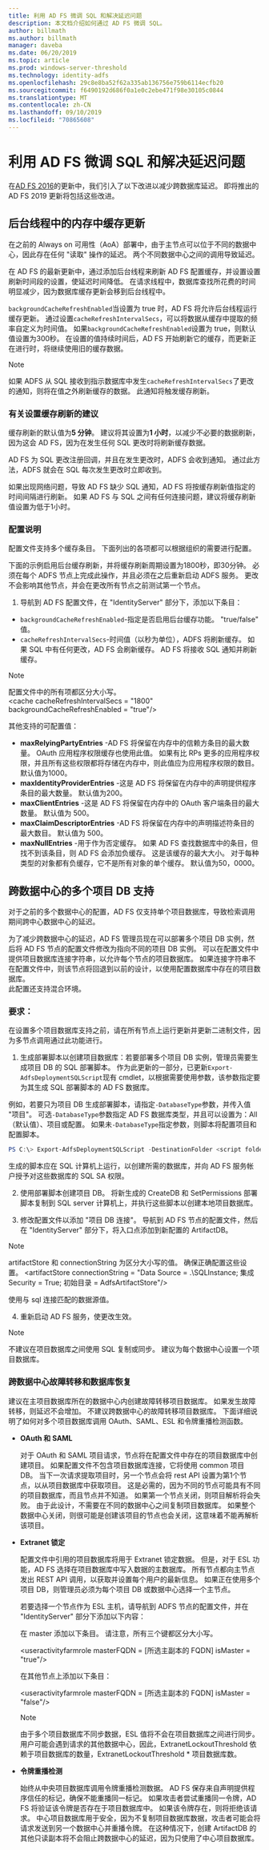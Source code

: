 ```yaml
---
title: 利用 AD FS 微调 SQL 和解决延迟问题
description: 本文档介绍如何通过 AD FS 微调 SQL。
author: billmath
ms.author: billmath
manager: daveba
ms.date: 06/20/2019
ms.topic: article
ms.prod: windows-server-threshold
ms.technology: identity-adfs
ms.openlocfilehash: 29c8e8ba52f62a335ab136756e759b6114ecfb20
ms.sourcegitcommit: f6490192d686f0a1e0c2ebe471f98e30105c0844
ms.translationtype: MT
ms.contentlocale: zh-CN
ms.lasthandoff: 09/10/2019
ms.locfileid: "70865608"
---
```

# <a name="fine-tuning-sql-and-addressing-latency-issues-with-ad-fs"></a>利用 AD FS 微调 SQL 和解决延迟问题
在[AD FS 2016](https://support.microsoft.com/help/4503294/windows-10-update-kb4503294)的更新中，我们引入了以下改进以减少跨数据库延迟。 即将推出的 AD FS 2019 更新将包括这些改进。

## <a name="in-memory-cache-update-in-background-thread"></a>后台线程中的内存中缓存更新 
在之前的 Always on 可用性（AoA）部署中，由于主节点可以位于不同的数据中心，因此存在任何 "读取" 操作的延迟。 两个不同数据中心之间的调用导致延迟。  

在 AD FS 的最新更新中，通过添加后台线程来刷新 AD FS 配置缓存，并设置设置刷新时间段的设置，使延迟时间降低。 在请求线程中，数据库查找所花费的时间明显减少，因为数据库缓存更新会移到后台线程中。  

`backgroundCacheRefreshEnabled`当设置为 true 时，AD FS 将允许后台线程运行缓存更新。 通过设置`cacheRefreshIntervalSecs`，可以将数据从缓存中提取的频率自定义为时间值。 如果`backgroundCacheRefreshEnabled`设置为 true，则默认值设置为300秒。 在设置的值持续时间后，AD FS 开始刷新它的缓存，而更新正在进行时，将继续使用旧的缓存数据。  

>[!NOTE]
> 如果 ADFS 从 SQL 接收到指示数据库中发生`cacheRefreshIntervalSecs`了更改的通知，则将在值之外刷新缓存的数据。 此通知将触发缓存刷新。 

### <a name="recommendations-for-setting-the-cache-refresh"></a>有关设置缓存刷新的建议 
缓存刷新的默认值为**5 分钟**。 建议将其设置为**1 小时**，以减少不必要的数据刷新，因为这会 AD FS，因为在发生任何 SQL 更改时将刷新缓存数据。  

AD FS 为 SQL 更改注册回调，并且在发生更改时，ADFS 会收到通知。 通过此方法，ADFS 就会在 SQL 每次发生更改时立即收到。 

如果出现网络问题，导致 AD FS 缺少 SQL 通知，AD FS 将按缓存刷新值指定的时间间隔进行刷新。 如果 AD FS 与 SQL 之间有任何连接问题，建议将缓存刷新值设置为低于1小时。  

### <a name="configuration-instructions"></a>配置说明 
配置文件支持多个缓存条目。 下面列出的各项都可以根据组织的需要进行配置。 

下面的示例启用后台缓存刷新，并将缓存刷新周期设置为1800秒，即30分钟。 必须在每个 ADFS 节点上完成此操作，并且必须在之后重新启动 ADFS 服务。 更改不会影响其他节点，并会在更改所有节点之前测试第一个节点。 

  1. 导航到 AD FS 配置文件，在 "IdentityServer" 部分下，添加以下条目：  
  
  - `backgroundCacheRefreshEnabled`-指定是否启用后台缓存功能。 "true/false" 值。
  - `cacheRefreshIntervalSecs`-时间值（以秒为单位），ADFS 将刷新缓存。 如果 SQL 中有任何更改，AD FS 会刷新缓存。 AD FS 将接收 SQL 通知并刷新缓存。  
 
 >[!NOTE]
 > 配置文件中的所有项都区分大小写。  
 &lt;cache cacheRefreshIntervalSecs = "1800" backgroundCacheRefreshEnabled = "true"/&gt; 
 
其他支持的可配置值： 

   - **maxRelyingPartyEntries** -AD FS 将保留在内存中的信赖方条目的最大数量。 OAuth 应用程序权限缓存也使用此值。 如果有比 RPs 更多的应用程序权限，并且所有这些权限都将存储在内存中，则此值应为应用程序权限的数目。 默认值为1000。
   - **maxIdentityProviderEntries** -这是 AD FS 将保留在内存中的声明提供程序条目的最大数量。 默认值为200。 
   - **maxClientEntries** -这是 AD FS 将保留在内存中的 OAuth 客户端条目的最大数量。 默认值为 500。 
   - **maxClaimDescriptorEntries** -AD FS 将保留在内存中的声明描述符条目的最大数目。 默认值为 500。 
   - **maxNullEntries** -用于作为否定缓存。 如果 AD FS 查找数据库中的条目，但找不到该条目，则 AD FS 会添加负缓存。 这是该缓存的最大大小。 对于每种类型的对象都有负缓存，它不是所有对象的单个缓存。 默认值为50，0000。 

## <a name="multiple-artifact-db-support-across-datacenters"></a>跨数据中心的多个项目 DB 支持 
对于之前的多个数据中心的配置，AD FS 仅支持单个项目数据库，导致检索调用期间跨中心数据中心的延迟。  

为了减少跨数据中心的延迟，AD FS 管理员现在可以部署多个项目 DB 实例，然后将 AD FS 节点的配置文件修改为指向不同的项目 DB 实例。 可以在配置文件中提供项目数据库连接字符串，以允许每个节点的项目数据库。 如果连接字符串不在配置文件中，则该节点将回退到以前的设计，以使用配置数据库中存在的项目数据库。  
此配置还支持混合环境。  

### <a name="requirements"></a>要求： 
在设置多个项目数据库支持之前，请在所有节点上运行更新并更新二进制文件，因为多节点调用通过此功能进行。 
  1. 生成部署脚本以创建项目数据库：若要部署多个项目 DB 实例，管理员需要生成项目 DB 的 SQL 部署脚本。 作为此更新的一部分，已更新`Export-AdfsDeploymentSQLScript`现有 cmdlet，以根据需要使用参数，该参数指定要为其生成 SQL 部署脚本的 AD FS 数据库。 
 
 例如，若要只为项目 DB 生成部署脚本，请指定`-DatabaseType`参数，并传入值 "项目"。 可选`-DatabaseType`参数指定 AD FS 数据库类型，并且可以设置为：All （默认值）、项目或配置。 如果未`-DatabaseType`指定参数，则脚本将配置项目和配置脚本。  

   ```PowerShell
   PS C:\> Export-AdfsDeploymentSQLScript -DestinationFolder <script folder where scripts will be created> -ServiceAccountName <domain\serviceaccount> -DatabaseType "Artifact" 
   ```
生成的脚本应在 SQL 计算机上运行，以创建所需的数据库，并向 AD FS 服务帐户授予对这些数据库的 SQL SA 权限。

 2. 使用部署脚本创建项目 DB。 将新生成的 CreateDB 和 SetPermissions 部署脚本复制到 SQL server 计算机上，并执行这些脚本以创建本地项目数据库。 
 
 3. 修改配置文件以添加 "项目 DB 连接"。 
 导航到 AD FS 节点的配置文件，然后在 "IdentityServer" 部分下，将入口点添加到新配置的 ArtifactDB。 

 >[!NOTE] 
 > artifactStore 和 connectionString 为区分大小写的值。 确保正确配置这些设置。 &lt;artifactStore connectionString = "Data Source = .\SQLInstance; 集成 Security = True; 初始目录 = AdfsArtifactStore"/&gt; 
>
>使用与 sql 连接匹配的数据源值。



 4. 重新启动 AD FS 服务，使更改生效。 
 
 >[!NOTE] 
 > 不建议在项目数据库之间使用 SQL 复制或同步。 建议为每个数据中心设置一个项目数据库。 
 
### <a name="cross-datacenter-failover-and-database-recovery"></a>跨数据中心故障转移和数据库恢复  
建议在主项目数据库所在的数据中心内创建故障转移项目数据库。 如果发生故障转移，则延迟不会增加。 不建议跨数据中心的故障转移项目数据库。 下面详细说明了如何对多个项目数据库调用 OAuth、SAML、ESL 和令牌重播检测函数。 
 - **OAuth 和 SAML** 

   对于 OAuth 和 SAML 项目请求，节点将在配置文件中存在的项目数据库中创建项目。 如果配置文件不包含项目数据库连接，它将使用 common 项目 DB。 当下一次请求提取项目时，另一个节点会将 rest API 设置为第1个节点，以从项目数据库中获取项目。 这是必需的，因为不同的节点可能具有不同的项目数据库，而且节点并不知道。 如果第一个节点关闭，则项目解析将会失败。 由于此设计，不需要在不同的数据中心之间复制项目数据库。 如果整个数据中心关闭，则很可能是创建该项目的节点也会关闭，这意味着不能再解析该项目。  

 - **Extranet 锁定** 

    配置文件中引用的项目数据库将用于 Extranet 锁定数据。 但是，对于 ESL 功能，AD FS 选择在项目数据库中写入数据的主数据库。 所有节点都向主节点发出 REST API 调用，以获取并设置每个用户的最新信息。 如果正在使用多个项目 DB，则管理员必须为每个项目 DB 或数据中心选择一个主节点。 

    若要选择一个节点作为 ESL 主机，请导航到 ADFS 节点的配置文件，并在 "IdentityServer" 部分下添加以下内容：       
    
    在 master 添加以下条目。 请注意，所有三个键都区分大小写。 

    &lt;useractivityfarmrole masterFQDN = [所选主副本的 FQDN] isMaster = "true"/&gt;
    
    在其他节点上添加以下条目：

   &lt;useractivityfarmrole masterFQDN = [所选主副本的 FQDN] isMaster = "false"/&gt;
 
    >[!NOTE] 
    >由于多个项目数据库不同步数据，ESL 值将不会在项目数据库之间进行同步。
    用户可能会遇到请求的其他数据中心，因此，ExtranetLockoutThreshold 依赖于项目数据库的数量，ExtranetLockoutThreshold * 项目数据库数。 
 
  - **令牌重播检测** 
    
    始终从中央项目数据库调用令牌重播检测数据。 AD FS 保存来自声明提供程序信任的标记，确保不能重播同一标记。 如果攻击者尝试重播同一令牌，AD FS 将验证该令牌是否存在于项目数据库中。 如果该令牌存在，则将拒绝该请求。 中心项目数据库用于安全，因为不复制项目数据库数据，攻击者可能会将请求发送到另一个数据中心并重播令牌。 在这种情况下，创建 ArtifactDB 的其他只读副本将不会阻止跨数据中心的延迟，因为只使用了中心项目数据库。    
 
 